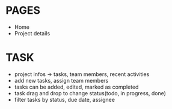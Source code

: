 # PAGES

<!-- - Register -->
<!-- - Login -->

- Home
- Project details

# TASK

<!-- - Login
- Register
- Show projects with options(view, edit, delete) -->

- project infos -> tasks, team members, recent activities
- add new tasks, assign team members
- tasks can be added, edited, marked as completed
- task drag and drop to change status(todo, in progress, done)
- filter tasks by status, due date, assignee
